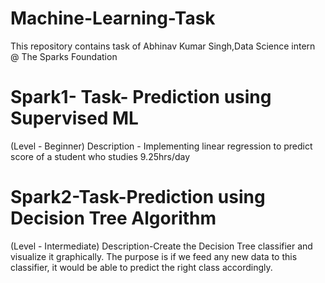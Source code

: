 # Machine-Learning-Task
This repository contains task of Abhinav Kumar Singh,Data Science intern @ The Sparks Foundation
# Spark1- Task- Prediction using Supervised ML
(Level - Beginner) Description - Implementing linear regression to predict score of a student who studies 9.25hrs/day

# Spark2-Task-Prediction using Decision Tree Algorithm 
(Level - Intermediate) Description-Create the Decision Tree classifier and visualize it graphically. The purpose is if we feed any new data to this classifier, it would be able to predict the right class accordingly.
